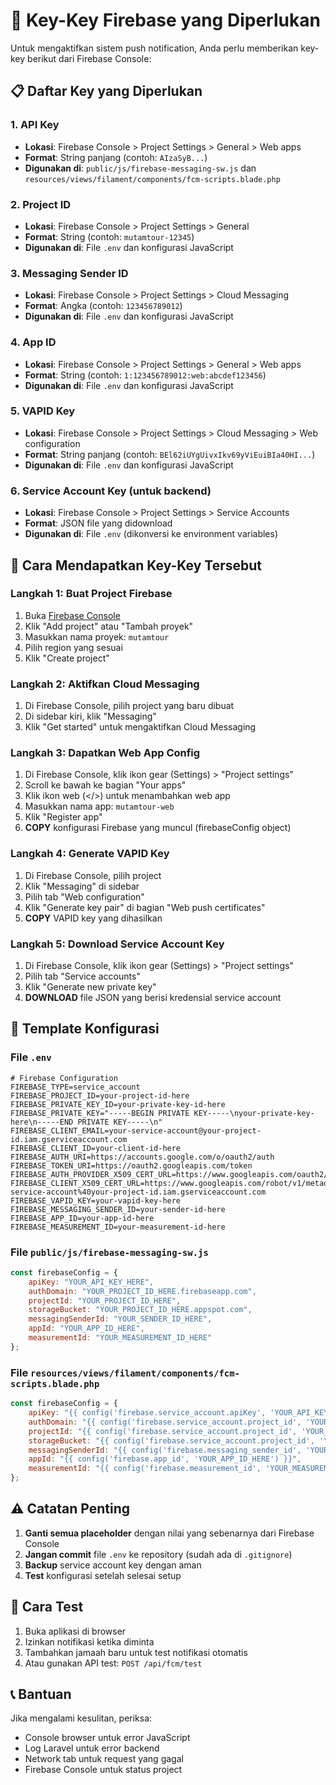 # 🔑 Key-Key Firebase yang Diperlukan

Untuk mengaktifkan sistem push notification, Anda perlu memberikan key-key berikut dari Firebase Console:

## 📋 Daftar Key yang Diperlukan

### 1. **API Key**
- **Lokasi**: Firebase Console > Project Settings > General > Web apps
- **Format**: String panjang (contoh: `AIzaSyB...`)
- **Digunakan di**: `public/js/firebase-messaging-sw.js` dan `resources/views/filament/components/fcm-scripts.blade.php`

### 2. **Project ID**
- **Lokasi**: Firebase Console > Project Settings > General
- **Format**: String (contoh: `mutamtour-12345`)
- **Digunakan di**: File `.env` dan konfigurasi JavaScript

### 3. **Messaging Sender ID**
- **Lokasi**: Firebase Console > Project Settings > Cloud Messaging
- **Format**: Angka (contoh: `123456789012`)
- **Digunakan di**: File `.env` dan konfigurasi JavaScript

### 4. **App ID**
- **Lokasi**: Firebase Console > Project Settings > General > Web apps
- **Format**: String (contoh: `1:123456789012:web:abcdef123456`)
- **Digunakan di**: File `.env` dan konfigurasi JavaScript

### 5. **VAPID Key**
- **Lokasi**: Firebase Console > Project Settings > Cloud Messaging > Web configuration
- **Format**: String panjang (contoh: `BEl62iUYgUivxIkv69yViEuiBIa40HI...`)
- **Digunakan di**: File `.env` dan konfigurasi JavaScript

### 6. **Service Account Key** (untuk backend)
- **Lokasi**: Firebase Console > Project Settings > Service Accounts
- **Format**: JSON file yang didownload
- **Digunakan di**: File `.env` (dikonversi ke environment variables)

## 🔧 Cara Mendapatkan Key-Key Tersebut

### Langkah 1: Buat Project Firebase
1. Buka [Firebase Console](https://console.firebase.google.com/)
2. Klik "Add project" atau "Tambah proyek"
3. Masukkan nama proyek: `mutamtour`
4. Pilih region yang sesuai
5. Klik "Create project"

### Langkah 2: Aktifkan Cloud Messaging
1. Di Firebase Console, pilih project yang baru dibuat
2. Di sidebar kiri, klik "Messaging"
3. Klik "Get started" untuk mengaktifkan Cloud Messaging

### Langkah 3: Dapatkan Web App Config
1. Di Firebase Console, klik ikon gear (Settings) > "Project settings"
2. Scroll ke bawah ke bagian "Your apps"
3. Klik ikon web (</>) untuk menambahkan web app
4. Masukkan nama app: `mutamtour-web`
5. Klik "Register app"
6. **COPY** konfigurasi Firebase yang muncul (firebaseConfig object)

### Langkah 4: Generate VAPID Key
1. Di Firebase Console, pilih project
2. Klik "Messaging" di sidebar
3. Pilih tab "Web configuration"
4. Klik "Generate key pair" di bagian "Web push certificates"
5. **COPY** VAPID key yang dihasilkan

### Langkah 5: Download Service Account Key
1. Di Firebase Console, klik ikon gear (Settings) > "Project settings"
2. Pilih tab "Service accounts"
3. Klik "Generate new private key"
4. **DOWNLOAD** file JSON yang berisi kredensial service account

## 📝 Template Konfigurasi

### File `.env`
```env
# Firebase Configuration
FIREBASE_TYPE=service_account
FIREBASE_PROJECT_ID=your-project-id-here
FIREBASE_PRIVATE_KEY_ID=your-private-key-id-here
FIREBASE_PRIVATE_KEY="-----BEGIN PRIVATE KEY-----\nyour-private-key-here\n-----END PRIVATE KEY-----\n"
FIREBASE_CLIENT_EMAIL=your-service-account@your-project-id.iam.gserviceaccount.com
FIREBASE_CLIENT_ID=your-client-id-here
FIREBASE_AUTH_URI=https://accounts.google.com/o/oauth2/auth
FIREBASE_TOKEN_URI=https://oauth2.googleapis.com/token
FIREBASE_AUTH_PROVIDER_X509_CERT_URL=https://www.googleapis.com/oauth2/v1/certs
FIREBASE_CLIENT_X509_CERT_URL=https://www.googleapis.com/robot/v1/metadata/x509/your-service-account%40your-project-id.iam.gserviceaccount.com
FIREBASE_VAPID_KEY=your-vapid-key-here
FIREBASE_MESSAGING_SENDER_ID=your-sender-id-here
FIREBASE_APP_ID=your-app-id-here
FIREBASE_MEASUREMENT_ID=your-measurement-id-here
```

### File `public/js/firebase-messaging-sw.js`
```javascript
const firebaseConfig = {
    apiKey: "YOUR_API_KEY_HERE",
    authDomain: "YOUR_PROJECT_ID_HERE.firebaseapp.com",
    projectId: "YOUR_PROJECT_ID_HERE",
    storageBucket: "YOUR_PROJECT_ID_HERE.appspot.com",
    messagingSenderId: "YOUR_SENDER_ID_HERE",
    appId: "YOUR_APP_ID_HERE",
    measurementId: "YOUR_MEASUREMENT_ID_HERE"
};
```

### File `resources/views/filament/components/fcm-scripts.blade.php`
```javascript
const firebaseConfig = {
    apiKey: "{{ config('firebase.service_account.apiKey', 'YOUR_API_KEY_HERE') }}",
    authDomain: "{{ config('firebase.service_account.project_id', 'YOUR_PROJECT_ID_HERE') }}.firebaseapp.com",
    projectId: "{{ config('firebase.service_account.project_id', 'YOUR_PROJECT_ID_HERE') }}",
    storageBucket: "{{ config('firebase.service_account.project_id', 'YOUR_PROJECT_ID_HERE') }}.appspot.com",
    messagingSenderId: "{{ config('firebase.messaging_sender_id', 'YOUR_SENDER_ID_HERE') }}",
    appId: "{{ config('firebase.app_id', 'YOUR_APP_ID_HERE') }}",
    measurementId: "{{ config('firebase.measurement_id', 'YOUR_MEASUREMENT_ID_HERE') }}"
};
```

## ⚠️ Catatan Penting

1. **Ganti semua placeholder** dengan nilai yang sebenarnya dari Firebase Console
2. **Jangan commit** file `.env` ke repository (sudah ada di `.gitignore`)
3. **Backup** service account key dengan aman
4. **Test** konfigurasi setelah selesai setup

## 🧪 Cara Test

1. Buka aplikasi di browser
2. Izinkan notifikasi ketika diminta
3. Tambahkan jamaah baru untuk test notifikasi otomatis
4. Atau gunakan API test: `POST /api/fcm/test`

## 📞 Bantuan

Jika mengalami kesulitan, periksa:
- Console browser untuk error JavaScript
- Log Laravel untuk error backend
- Network tab untuk request yang gagal
- Firebase Console untuk status project


